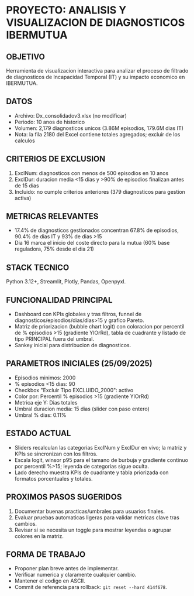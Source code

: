 # PROYECTO: ANALISIS Y VISUALIZACION DE DIAGNOSTICOS IBERMUTUA

## OBJETIVO
Herramienta de visualizacion interactiva para analizar el proceso de filtrado de diagnosticos de Incapacidad Temporal (IT) y su impacto economico en IBERMUTUA.

## DATOS
- Archivo: Dx_consolidadov3.xlsx (no modificar)
- Periodo: 10 anos de historico
- Volumen: 2,179 diagnosticos unicos (3.86M episodios, 179.6M dias IT)
- Nota: la fila 2180 del Excel contiene totales agregados; excluir de los calculos

## CRITERIOS DE EXCLUSION
1. ExclNum: diagnosticos con menos de 500 episodios en 10 anos
2. ExclDur: duracion media <15 dias y >90% de episodios finalizan antes de 15 dias
3. Incluido: no cumple criterios anteriores (379 diagnosticos para gestion activa)

## METRICAS RELEVANTES
- 17.4% de diagnosticos gestionados concentran 67.8% de episodios, 90.4% de dias IT y 93% de dias >15
- Dia 16 marca el inicio del coste directo para la mutua (60% base reguladora, 75% desde el dia 21)

## STACK TECNICO
Python 3.12+, Streamlit, Plotly, Pandas, Openpyxl.

## FUNCIONALIDAD PRINCIPAL
- Dashboard con KPIs globales y tras filtros, funnel de diagnosticos/episodios/dias/dias>15 y grafico Pareto.
- Matriz de priorizacion (bubble chart logit) con coloracion por percentil de % episodios >15 (gradiente YlOrRd), tabla de cuadrante y listado de tipo PRINCIPAL fuera del umbral.
- Sankey inicial para distribucion de diagnosticos.

## PARAMETROS INICIALES (25/09/2025)
- Episodios minimos: 2000
- % episodios <15 dias: 90
- Checkbox "Excluir Tipo EXCLUIDO_2000": activo
- Color por: Percentil % episodios >15 (gradiente YlOrRd)
- Metrica eje Y: Dias totales
- Umbral duracion media: 15 dias (slider con paso entero)
- Umbral % dias: 0.11%

## ESTADO ACTUAL
- Sliders recalculan las categorias ExclNum y ExclDur en vivo; la matriz y KPIs se sincronizan con los filtros.
- Escala logit, winsor p95 para el tamano de burbuja y gradiente continuo por percentil %>15; leyenda de categorias sigue oculta.
- Lado derecho muestra KPIs de cuadrante y tabla priorizada con formatos porcentuales y totales.

## PROXIMOS PASOS SUGERIDOS
1. Documentar buenas practicas/umbrales para usuarios finales.
2. Evaluar pruebas automaticas ligeras para validar metricas clave tras cambios.
3. Revisar si se necesita un toggle para mostrar leyendas o agrupar colores en la matriz.

## FORMA DE TRABAJO
- Proponer plan breve antes de implementar.
- Verificar numerica y claramente cualquier cambio.
- Mantener el codigo en ASCII.
- Commit de referencia para rollback: `git reset --hard 414f678`.
